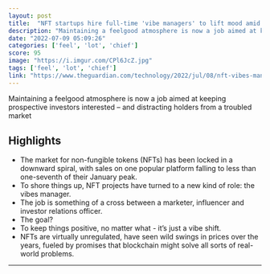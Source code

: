 ```yaml
---
layout: post
title:  "NFT startups hire full-time 'vibe managers' to lift mood amid crypto collapse"
description: "Maintaining a feelgood atmosphere is now a job aimed at keeping prospective investors interested – and distracting holders from a troubled market"
date: "2022-07-09 05:09:26"
categories: ['feel', 'lot', 'chief']
score: 95
image: "https://i.imgur.com/CPl6JcZ.jpg"
tags: ['feel', 'lot', 'chief']
link: "https://www.theguardian.com/technology/2022/jul/08/nft-vibes-managers"
---
```


Maintaining a feelgood atmosphere is now a job aimed at keeping prospective investors interested – and distracting holders from a troubled market

## Highlights

- The market for non-fungible tokens (NFTs) has been locked in a downward spiral, with sales on one popular platform falling to less than one-seventh of their January peak.
- To shore things up, NFT projects have turned to a new kind of role: the vibes manager.
- The job is something of a cross between a marketer, influencer and investor relations officer.
- The goal?
- To keep things positive, no matter what - it’s just a vibe shift.
- NFTs are virtually unregulated, have seen wild swings in prices over the years, fueled by promises that blockchain might solve all sorts of real-world problems.

---
